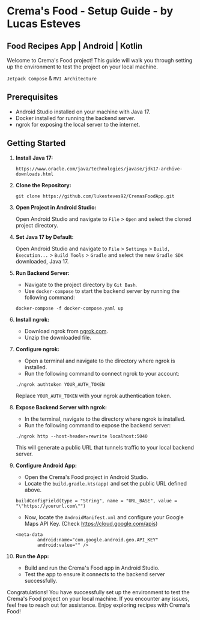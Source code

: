 # Crema's Food - Setup Guide - by Lucas Esteves
## Food Recipes App | Android | Kotlin

Welcome to Crema's Food project! This guide will walk you through setting up the environment to test the project on your local machine.

`Jetpack Compose` & `MVI Architecture`

## Prerequisites

- Android Studio installed on your machine with Java 17.
- Docker installed for running the backend server.
- ngrok for exposing the local server to the internet.

## Getting Started

1. **Install Java 17:**

    ```
    https://www.oracle.com/java/technologies/javase/jdk17-archive-downloads.html
    ```

2. **Clone the Repository:**

    ```
    git clone https://github.com/lukesteves92/CremasFoodApp.git
    ```

3. **Open Project in Android Studio:**

    Open Android Studio and navigate to `File` > `Open` and select the cloned project directory.

4. **Set Java 17 by Default:**

   Open Android Studio and navigate to `File` > `Settings` > `Build, Execution...` > `Build Tools` > `Gradle` and select the new `Gradle SDK` downloaded, Java 17.

5. **Run Backend Server:**

    - Navigate to the project directory by `Git Bash`.
    - Use `docker-compose` to start the backend server by running the following command:

    ```
    docker-compose -f docker-compose.yaml up
    ```

6. **Install ngrok:**

    - Download ngrok from [ngrok.com](https://ngrok.com/download).
    - Unzip the downloaded file.

7. **Configure ngrok:**

    - Open a terminal and navigate to the directory where ngrok is installed.
    - Run the following command to connect ngrok to your account:

    ```
    ./ngrok authtoken YOUR_AUTH_TOKEN
    ```

    Replace `YOUR_AUTH_TOKEN` with your ngrok authentication token.

8. **Expose Backend Server with ngrok:**

    - In the terminal, navigate to the directory where ngrok is installed.
    - Run the following command to expose the backend server:

    ```
    ./ngrok http --host-header=rewrite localhost:5040
    ```

    This will generate a public URL that tunnels traffic to your local backend server.

9. **Configure Android App:**

    - Open the Crema's Food project in Android Studio.
    - Locate the `build.gradle.kts(app)` and set the public URL defined above.
    ```
    buildConfigField(type = "String", name = "URL_BASE", value = "\"https://yoururl.com\"")
    ```
    - Now, locate the `AndroidManifest.xml` and configure your Google Maps API Key. (Check https://cloud.google.com/apis)
    ```
    <meta-data
            android:name="com.google.android.geo.API_KEY"
            android:value="" />
    ```

10. **Run the App:**

    - Build and run the Crema's Food app in Android Studio.
    - Test the app to ensure it connects to the backend server successfully.

Congratulations! You have successfully set up the environment to test the Crema's Food project on your local machine. If you encounter any issues, feel free to reach out for assistance. Enjoy exploring recipes with Crema's Food!
